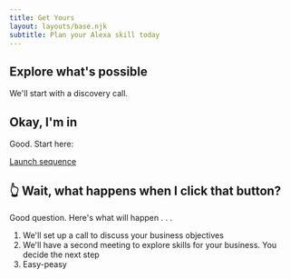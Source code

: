 ```yaml
---
title: Get Yours
layout: layouts/base.njk
subtitle: Plan your Alexa skill today
---
```


## Explore what's possible

We'll start with a discovery call.

## Okay, I'm in

Good. Start here:

<a class="button" href="mailto:sherrie.g5@gmail.com">Launch sequence</a>


## 👆 Wait, what happens when I click that button?

Good question. Here's what will happen . . .

1. We'll set up a call to discuss your business objectives
2. We'll have a second meeting to explore skills for your business. You decide the next step
3. Easy-peasy
